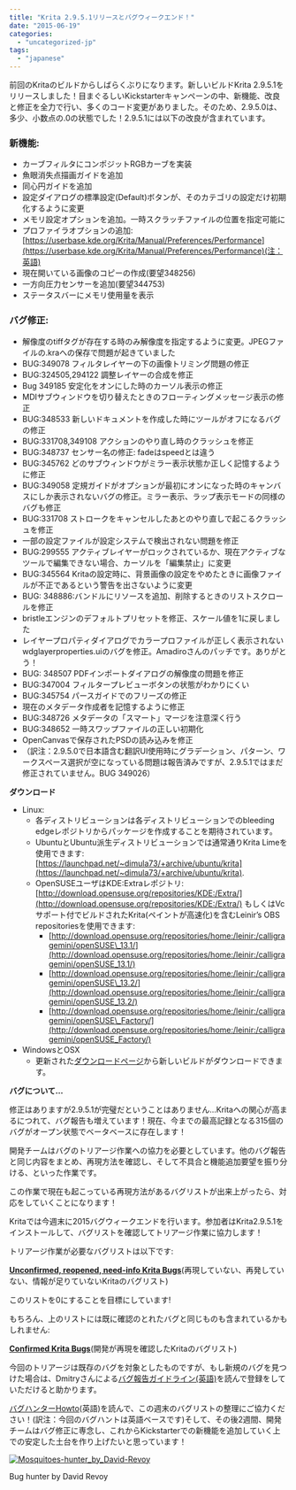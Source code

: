 ```yaml
---
title: "Krita 2.9.5.1リリースとバグウィークエンド！"
date: "2015-06-19"
categories: 
  - "uncategorized-jp"
tags: 
  - "japanese"
---
```


前回のKritaのビルドからしばらくぶりになります。新しいビルドKrita 2.9.5.1をリリースしました！目まぐるしいKickstarterキャンペーンの中、新機能、改良と修正を全力で行い、多くのコード変更がありました。そのため、2.9.5.0は、多少、小数点の.0の状態でした！2.9.5.1には以下の改良が含まれています。

### 新機能:

- カーブフィルタにコンポジットRGBカーブを実装
- 魚眼消失点描画ガイドを追加
- 同心円ガイドを追加
- 設定ダイアログの標準設定(Default)ボタンが、そのカテゴリの設定だけ初期化するように変更
- メモリ設定オプションを追加。一時スクラッチファイルの位置を指定可能に
- プロファイラオプションの追加:[https://userbase.kde.org/Krita/Manual/Preferences/Performance](https://userbase.kde.org/Krita/Manual/Preferences/Performance)(注：英語)
- 現在開いている画像のコピーの作成(要望348256)
- 一方向圧力センサーを追加(要望344753)
- ステータスバーにメモリ使用量を表示

### バグ修正:

- 解像度のtiffタグが存在する時のみ解像度を指定するように変更。JPEGファイルの.kraへの保存で問題が起きていました
- BUG:349078 フィルタレイヤーの下の画像トリミング問題の修正
- BUG:324505,294122 調整レイヤーの合成を修正
- Bug 349185 安定化をオンにした時のカーソル表示の修正
- MDIサブウィンドウを切り替えたときのフローティングメッセージ表示の修正
- BUG:348533 新しいドキュメントを作成した時にツールがオフになるバグの修正
- BUG:331708,349108 アクションのやり直し時のクラッシュを修正
- BUG:348737 センサー名の修正: fadeはspeedとは違う
- BUG:345762 どのサブウィンドウがミラー表示状態か正しく記憶するように修正
- BUG:349058 定規ガイドがオプションが最初にオンになった時のキャンバスにしか表示されないバグの修正。ミラー表示、ラップ表示モードの同様のバグも修正
- BUG:331708 ストロークをキャンセルしたあとのやり直しで起こるクラッシュを修正
- 一部の設定ファイルが設定システムで検出されない問題を修正
- BUG:299555 アクティブレイヤーがロックされているか、現在アクティブなツールで編集できない場合、カーソルを「編集禁止」に変更
- BUG:345564 Kritaの設定時に、背景画像の設定をやめたときに画像ファイルが不正であるという警告を出さないように変更
- BUG: 348886:バンドルにリソースを追加、削除するときのリストスクロールを修正
- bristleエンジンのデフォルトプリセットを修正、スケール値を1に戻しました
- レイヤープロパティダイアログでカラープロファイルが正しく表示されないwdglayerproperties.uiのバグを修正。Amadiroさんのパッチです。ありがとう！
- BUG: 348507 PDFインポートダイアログの解像度の問題を修正
- BUG:347004 フィルタープレビューボタンの状態がわかりにくい
- BUG:345754 パースガイドでのフリーズの修正
- 現在のメタデータ作成者を記憶するように修正
- BUG:348726 メタデータの「スマート」マージを注意深く行う
- BUG:348652 一時スワップファイルの正しい初期化
- OpenCanvasで保存されたPSDの読み込みを修正
- （訳注：2.9.5.0で日本語含む翻訳UI使用時にグラデーション、パターン、ワークスペース選択が空になっている問題は報告済みですが、2.9.5.1ではまだ修正されていません。BUG 349026）

**ダウンロード**

- Linux:
    - 各ディストリビューションは各ディストリビューションでのbleeding edgeレポジトリからパッケージを作成することを期待されています。
    - UbuntuとUbuntu派生ディストリビューションでは通常通りKrita Limeを使用できます:[https://launchpad.net/~dimula73/+archive/ubuntu/krita](https://launchpad.net/~dimula73/+archive/ubuntu/krita).
    - OpenSUSEユーザはKDE:Extraレポジトリ: [http://download.opensuse.org/repositories/KDE:/Extra/](http://download.opensuse.org/repositories/KDE:/Extra/) もしくはVcサポート付でビルドされたKrita(ペイントが高速化)を含むLeinir’s OBS repositoriesを使用できます:
        - [http://download.opensuse.org/repositories/home:/leinir:/calligragemini/openSUSE\_13.1/](http://download.opensuse.org/repositories/home:/leinir:/calligragemini/openSUSE_13.1/)
        - [http://download.opensuse.org/repositories/home:/leinir:/calligragemini/openSUSE\_13.2/](http://download.opensuse.org/repositories/home:/leinir:/calligragemini/openSUSE_13.2/)
        - [http://download.opensuse.org/repositories/home:/leinir:/calligragemini/openSUSE\_Factory/](http://download.opensuse.org/repositories/home:/leinir:/calligragemini/openSUSE_Factory/)
- WindowsとOSX
    - 更新された[ダウンロードページ](https://jp.krita.org/download/krita-desktop/ "Krita Desktop")から新しいビルドがダウンロードできます。

**バグについて…**

修正はありますが2.9.5.1が完璧だということはありません…Kritaへの関心が高まるにつれて、バグ報告も増えています！現在、今までの最高記録となる315個のバグがオープン状態でベータベースに存在します！

開発チームはバグのトリアージ作業への協力を必要としています。他のバグ報告と同じ内容をまとめ、再現方法を確認し、そして不具合と機能追加要望を振り分ける、といった作業です。

この作業で現在も起こっている再現方法があるバグリストが出来上がったら、対応をしていくことになります！

Kritaでは今週末に2015バグウィークエンドを行います。参加者はKrita2.9.5.1をインストールして、バグリストを確認してトリアージ作業に協力します！

トリアージ作業が必要なバグリストは以下です:

[**Unconfirmed, reopened, need-info Krita Bugs**](https://bugs.kde.org/buglist.cgi?bug_severity=critical&bug_severity=grave&bug_severity=major&bug_severity=crash&bug_severity=normal&bug_severity=minor&query_format=advanced&product=krita&bug_status=UNCONFIRMED&bug_status=REOPENED&bug_status=NEEDSINFO)(再現していない、再発していない、情報が足りていないKritaのバグリスト)

このリストを0にすることを目標にしています!

もちろん、上のリストには既に確認のとれたバグと同じものも含まれているかもしれません:

[**Confirmed Krita Bugs**](https://bugs.kde.org/buglist.cgi?bug_status=CONFIRMED&bug_status=ASSIGNED&bug_severity=critical&bug_severity=grave&bug_severity=major&bug_severity=crash&bug_severity=normal&bug_severity=minor&query_format=advanced&product=krita)(開発が再現を確認したKritaのバグリスト)

今回のトリアージは既存のバグを対象としたものですが、もし新規のバグを見つけた場合は、Dmitryさんによる[バグ報告ガイドライン(英語)](https://community.kde.org/Krita/docs/Bug_Writing_Guidelines)を読んで登録をしていただけると助かります。

[バグハンターHowto](https://community.kde.org/Krita/Docs/Bug_Hunting_Day#Developers)(英語)を読んで、この週末のバグリストの整理にご協力ください！(訳注：今回のバグハントは英語ベースです)そして、その後2週間、開発チームはバグ修正に専念し、これからKickstarterでの新機能を追加していく上での安定した土台を作り上げたいと思っています！

[![Mosquitoes-hunter_by_David-Revoy](/images/posts/2015/Mosquitoes-hunter_by_David-Revoy-238x300.jpg)](/images/posts/2015/Mosquitoes-hunter_by_David-Revoy-238x300.jpg)

Bug hunter by David Revoy
